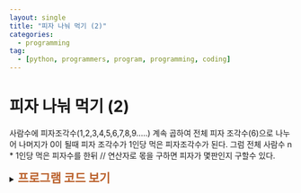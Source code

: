 ```yaml
---
layout: single
title: "피자 나눠 먹기 (2)"
categories:
  - programming
tag:
  - [python, programmers, program, programming, coding]
---
```


# 피자 나눠 먹기 (2)
사람수에 피자조각수(1,2,3,4,5,6,7,8,9.....) 계속 곱하여
전체 피자 조각수(6)으로 나누어 나머지가 0이 될때 피자 조각수가
1인당 먹은 피자조각수가 된다.
그럼 전체 사람수 n * 1인당 먹은 피자수를 한뒤 // 연산자로 몫을 구하면
피자가 몇판인지 구할수 있다.  

<details>
    <summary><span style="font-size:1.5em; font-weight:bold; color:#BA602B">프로그램 코드 보기</span></summary>
    <div markdown="1">  

```python
def solution(n):
    answer = 0
    pizza1 = 6
    p = 0 # 피자 조각수 카운트
    r = 1 # 사람수 * 피자조각수를 피자 한판갯수로 나눈 나머지
          # 시작값을 1로 한것은 while 조건을 한번은 실행하기 위해서
    # 사람수 * 피자조각수를 피자 한판 갯수로 나눈 나머지가 0이면
    # 조건문을 빠져 나온다. 0이 아니면 0이 될때까지 계속 반복.
    while r != 0:
        p += 1
        r = (n*p) % pizza1

    answer = (n * p) // pizza1
    return answer
```

</div>
</details>  


